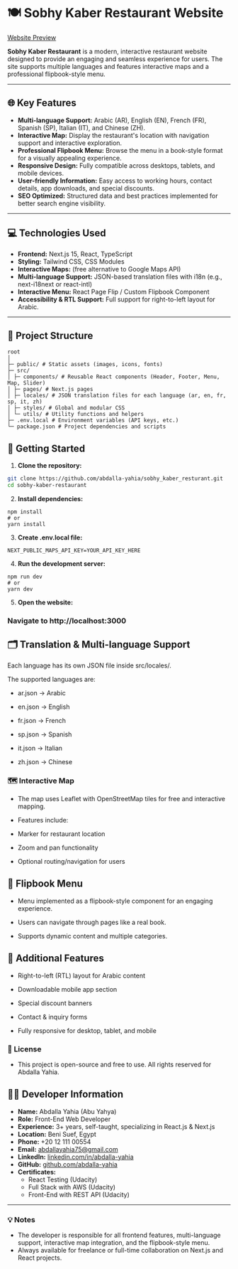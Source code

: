 # 🍽 Sobhy Kaber Restaurant Website

[Website Preview](https://sobhy-kaber.vercel.app/)  

**Sobhy Kaber Restaurant** is a modern, interactive restaurant website designed to provide an engaging and seamless experience for users. The site supports multiple languages and features interactive maps and a professional flipbook-style menu.

---

## 🌐 Key Features

- **Multi-language Support:** Arabic (AR), English (EN), French (FR), Spanish (SP), Italian (IT), and Chinese (ZH).  
- **Interactive Map:** Display the restaurant's location with navigation support and interactive exploration.  
- **Professional Flipbook Menu:** Browse the menu in a book-style format for a visually appealing experience.  
- **Responsive Design:** Fully compatible across desktops, tablets, and mobile devices.  
- **User-friendly Information:** Easy access to working hours, contact details, app downloads, and special discounts.  
- **SEO Optimized:** Structured data and best practices implemented for better search engine visibility.  

---

## 💻 Technologies Used

- **Frontend:** Next.js 15, React, TypeScript  
- **Styling:** Tailwind CSS, CSS Modules  
- **Interactive Maps:** (free alternative to Google Maps API)  
- **Multi-language Support:** JSON-based translation files with i18n (e.g., next-i18next or react-intl)  
- **Interactive Menu:** React Page Flip / Custom Flipbook Component  
- **Accessibility & RTL Support:** Full support for right-to-left layout for Arabic.  

---

## 📂 Project Structure

```
root
│
├─ public/ # Static assets (images, icons, fonts)
├─ src/
│ ├─ components/ # Reusable React components (Header, Footer, Menu, Map, Slider)
│ ├─ pages/ # Next.js pages
│ ├─ locales/ # JSON translation files for each language (ar, en, fr, sp, it, zh)
│ ├─ styles/ # Global and modular CSS
│ └─ utils/ # Utility functions and helpers
├─ .env.local # Environment variables (API keys, etc.)
└─ package.json # Project dependencies and scripts

```
## 🚀 Getting Started

1. **Clone the repository:**
```bash
git clone https://github.com/abdalla-yahia/sobhy_kaber_resturant.git
cd sobhy-kaber-restaurant 
```

2. **Install dependencies:**
```
npm install
# or
yarn install

```
 
3. **Create .env.local file:**

```
NEXT_PUBLIC_MAPS_API_KEY=YOUR_API_KEY_HERE

```
4. **Run the development server:**

```
npm run dev
# or
yarn dev

```

5. **Open the website:**

### Navigate to http://localhost:3000

## 🗂 Translation & Multi-language Support

Each language has its own JSON file inside src/locales/.

The supported languages are:

- ar.json → Arabic

- en.json → English

- fr.json → French

- sp.json → Spanish

- it.json → Italian

- zh.json → Chinese

### 🗺 Interactive Map

- The map uses Leaflet with OpenStreetMap tiles for free and interactive mapping.

- Features include:

 - Marker for restaurant location

 - Zoom and pan functionality

 - Optional routing/navigation for users

 ## 📖 Flipbook Menu

- Menu implemented as a flipbook-style component for an engaging experience.

- Users can navigate through pages like a real book.

- Supports dynamic content and multiple categories.


 ## 📝 Additional Features

- Right-to-left (RTL) layout for Arabic content

- Downloadable mobile app section

- Special discount banners

- Contact & inquiry forms

- Fully responsive for desktop, tablet, and mobile

### 📄 License

- This project is open-source and free to use. All rights reserved for Abdalla Yahia.

## 👨‍💻 Developer Information

- **Name:** Abdalla Yahia (Abu Yahya)  
- **Role:** Front-End Web Developer  
- **Experience:** 3+ years, self-taught, specializing in React.js & Next.js  
- **Location:** Beni Suef, Egypt  
- **Phone:** +20 12 111 00554  
- **Email:** abdallayahia75@gmail.com  
- **LinkedIn:** [linkedin.com/in/abdalla-yahia](https://www.linkedin.com/in/abdalla-yahia)  
- **GitHub:** [github.com/abdalla-yahia](https://github.com/abdalla-yahia)  
- **Certificates:**  
  - React Testing (Udacity)  
  - Full Stack with AWS (Udacity)  
  - Front-End with REST API (Udacity)  

---

### 💡 Notes
- The developer is responsible for all frontend features, multi-language support, interactive map integration, and the flipbook-style menu.  
- Always available for freelance or full-time collaboration on Next.js and React projects.
